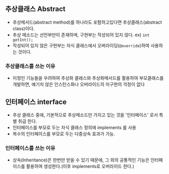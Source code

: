 ## 추상클래스 Abstract
- 추상메서드(abstract method)를 하나라도 포함하고있다면 추상클래스(abstract class)이다.
- 추상 메소드는 선언부만이 존재하며, 구현부는 작성되어 있지 않다.
  ex) `int getInt();`
- 작성되어 있지 않은 구현부는 자식 클래스에서 오버라이딩(`@override`)하여 사용하는 것이다.

### 추상클래스를 쓰는 이유
- 미정인 기능들을 우려하여 추상화 클래스와 추상화메서드를 활용하여 부모클래스를 개발하면, 예기치 않은 인스턴스화나 오버라이드의 미구현의 걱정이 없다

## 인터페이스 interface
- 추상 클래스 중에, 기본적으로 추상메소드만 가지고 있는 것을 '인터페이스' 로서 특별 취급 한다.
- 인터페이스를 부모로 두는 자식 클래스 정의에 implements 를 사용
- 복수의 인터페이스를 부모로 두는 다중상속 효과가 가능.

### 인터페이스를 쓰는 이유
- 상속(Inheritance)은 한번만 받을 수 있기 때문에, 그 외의 공통적인 기능은 인터페이스를 활용하여 생성한다.(이후 implements로 오버라이드 한다.)

